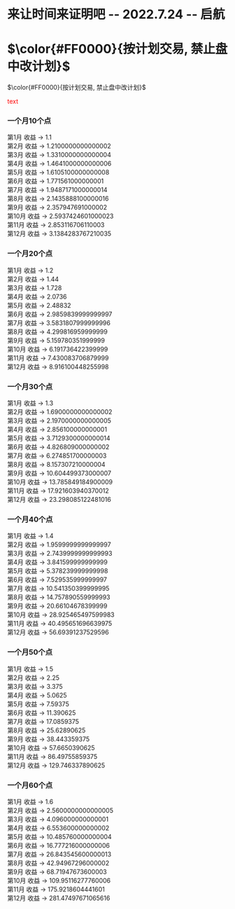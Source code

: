 # 来让时间来证明吧 -- 2022.7.24 -- 启航


# $\color{#FF0000}{按计划交易, 禁止盘中改计划}$ 


$\color{#FF0000}{按计划交易, 禁止盘中改计划}$ 


<font color='red'> text </font>

### 一个月10个点

第1月 收益 -> 1.1  
第2月 收益 -> 1.2100000000000002  
第3月 收益 -> 1.3310000000000004  
第4月 收益 -> 1.4641000000000006  
第5月 收益 -> 1.6105100000000008  
第6月 收益 -> 1.771561000000001  
第7月 收益 -> 1.9487171000000014  
第8月 收益 -> 2.1435888100000016  
第9月 收益 -> 2.357947691000002  
第10月 收益 -> 2.5937424601000023  
第11月 收益 -> 2.853116706110003  
第12月 收益 -> 3.1384283767210035  


### 一个月20个点

第1月 收益 -> 1.2  
第2月 收益 -> 1.44  
第3月 收益 -> 1.728  
第4月 收益 -> 2.0736  
第5月 收益 -> 2.48832  
第6月 收益 -> 2.9859839999999997  
第7月 收益 -> 3.5831807999999996  
第8月 收益 -> 4.299816959999999  
第9月 收益 -> 5.159780351999999  
第10月 收益 -> 6.191736422399999  
第11月 收益 -> 7.430083706879999  
第12月 收益 -> 8.916100448255998  


### 一个月30个点

第1月 收益 -> 1.3  
第2月 收益 -> 1.6900000000000002  
第3月 收益 -> 2.1970000000000005  
第4月 收益 -> 2.856100000000001  
第5月 收益 -> 3.7129300000000014  
第6月 收益 -> 4.826809000000002  
第7月 收益 -> 6.274851700000003  
第8月 收益 -> 8.157307210000004  
第9月 收益 -> 10.604499373000007  
第10月 收益 -> 13.785849184900009  
第11月 收益 -> 17.921603940370012  
第12月 收益 -> 23.298085122481016  



### 一个月40个点


第1月 收益 -> 1.4  
第2月 收益 -> 1.9599999999999997  
第3月 收益 -> 2.7439999999999993  
第4月 收益 -> 3.841599999999999  
第5月 收益 -> 5.378239999999998  
第6月 收益 -> 7.529535999999997  
第7月 收益 -> 10.541350399999995  
第8月 收益 -> 14.757890559999993  
第9月 收益 -> 20.66104678399999  
第10月 收益 -> 28.925465497599983  
第11月 收益 -> 40.495651696639975  
第12月 收益 -> 56.69391237529596  
  


### 一个月50个点

第1月 收益 -> 1.5  
第2月 收益 -> 2.25  
第3月 收益 -> 3.375  
第4月 收益 -> 5.0625  
第5月 收益 -> 7.59375  
第6月 收益 -> 11.390625  
第7月 收益 -> 17.0859375  
第8月 收益 -> 25.62890625  
第9月 收益 -> 38.443359375  
第10月 收益 -> 57.6650390625  
第11月 收益 -> 86.49755859375  
第12月 收益 -> 129.746337890625  


### 一个月60个点

第1月 收益 -> 1.6  
第2月 收益 -> 2.5600000000000005  
第3月 收益 -> 4.096000000000001  
第4月 收益 -> 6.553600000000002  
第5月 收益 -> 10.485760000000004  
第6月 收益 -> 16.777216000000006  
第7月 收益 -> 26.843545600000013  
第8月 收益 -> 42.94967296000002  
第9月 收益 -> 68.71947673600003  
第10月 收益 -> 109.95116277760006  
第11月 收益 -> 175.9218604441601  
第12月 收益 -> 281.47497671065616  
